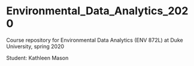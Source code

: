 # Environmental_Data_Analytics_2020
Course repository for Environmental Data Analytics (ENV 872L) at Duke University, spring 2020

Student: Kathleen Mason

